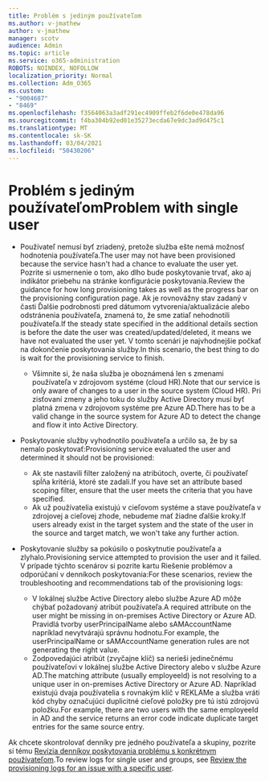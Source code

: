 ```yaml
---
title: Problém s jediným používateľom
ms.author: v-jmathew
author: v-jmathew
manager: scotv
audience: Admin
ms.topic: article
ms.service: o365-administration
ROBOTS: NOINDEX, NOFOLLOW
localization_priority: Normal
ms.collection: Adm_O365
ms.custom:
- "9004687"
- "8469"
ms.openlocfilehash: f3564063a3adf291ec4909ffeb2f6de0e478da96
ms.sourcegitcommit: f4ba304b92ed01e35273ecda67e9dc3ad9d475c1
ms.translationtype: MT
ms.contentlocale: sk-SK
ms.lasthandoff: 03/04/2021
ms.locfileid: "50430206"
---
```

# <a name="problem-with-single-user"></a><span data-ttu-id="8d088-102">Problém s jediným používateľom</span><span class="sxs-lookup"><span data-stu-id="8d088-102">Problem with single user</span></span>

- <span data-ttu-id="8d088-103">Používateľ nemusí byť zriadený, pretože služba ešte nemá možnosť hodnotenia používateľa.</span><span class="sxs-lookup"><span data-stu-id="8d088-103">The user may not have been provisioned because the service hasn't had a chance to evaluate the user yet.</span></span> <span data-ttu-id="8d088-104">Pozrite si usmernenie o tom, ako dlho bude poskytovanie trvať, ako aj indikátor priebehu na stránke konfigurácie poskytovania.</span><span class="sxs-lookup"><span data-stu-id="8d088-104">Review the guidance for how long provisioning takes as well as the progress bar on the provisioning configuration page.</span></span> <span data-ttu-id="8d088-105">Ak je rovnovážny stav zadaný v časti Ďalšie podrobnosti pred dátumom vytvorenia/aktualizácie alebo odstránenia používateľa, znamená to, že sme zatiaľ nehodnotili používateľa.</span><span class="sxs-lookup"><span data-stu-id="8d088-105">If the steady state specified in the additional details section is before the date the user was created/updated/deleted, it means we have not evaluated the user yet.</span></span> <span data-ttu-id="8d088-106">V tomto scenári je najvhodnejšie počkať na dokončenie poskytovania služby.</span><span class="sxs-lookup"><span data-stu-id="8d088-106">In this scenario, the best thing to do is wait for the provisioning service to finish.</span></span>

  - <span data-ttu-id="8d088-107">Všimnite si, že naša služba je oboznámená len s zmenami používateľa v zdrojovom systéme (cloud HR).</span><span class="sxs-lookup"><span data-stu-id="8d088-107">Note that our service is only aware of changes to a user in the source system (Cloud HR).</span></span> <span data-ttu-id="8d088-108">Pri zisťovaní zmeny a jeho toku do služby Active Directory musí byť platná zmena v zdrojovom systéme pre Azure AD.</span><span class="sxs-lookup"><span data-stu-id="8d088-108">There has to be a valid change in the source system for Azure AD to detect the change and flow it into Active Directory.</span></span>
- <span data-ttu-id="8d088-109">Poskytovanie služby vyhodnotilo používateľa a určilo sa, že by sa nemalo poskytovať:</span><span class="sxs-lookup"><span data-stu-id="8d088-109">Provisioning service evaluated the user and determined it should not be provisioned:</span></span>
  - <span data-ttu-id="8d088-110">Ak ste nastavili filter založený na atribútoch, overte, či používateľ spĺňa kritériá, ktoré ste zadali.</span><span class="sxs-lookup"><span data-stu-id="8d088-110">If you have set an attribute based scoping filter, ensure that the user meets the criteria that you have specified.</span></span>
  - <span data-ttu-id="8d088-111">Ak už používatelia existujú v cieľovom systéme a stave používateľa v zdrojovej a cieľovej zhode, nebudeme mať žiadne ďalšie kroky.</span><span class="sxs-lookup"><span data-stu-id="8d088-111">If users already exist in the target system and the state of the user in the source and target match, we won't take any further action.</span></span>
- <span data-ttu-id="8d088-112">Poskytovanie služby sa pokúsilo o poskytnutie používateľa a zlyhalo.</span><span class="sxs-lookup"><span data-stu-id="8d088-112">Provisioning service attempted to provision the user and it failed.</span></span> <span data-ttu-id="8d088-113">V prípade týchto scenárov si pozrite kartu Riešenie problémov a odporúčaní v denníkoch poskytovania:</span><span class="sxs-lookup"><span data-stu-id="8d088-113">For these scenarios, review the troubleshooting and recommendations tab of the provisioning logs:</span></span>
  - <span data-ttu-id="8d088-114">V lokálnej službe Active Directory alebo službe Azure AD môže chýbať požadovaný atribút používateľa.</span><span class="sxs-lookup"><span data-stu-id="8d088-114">A required attribute on the user might be missing in on-premises Active Directory or Azure AD.</span></span> <span data-ttu-id="8d088-115">Pravidlá tvorby userPrincipalName alebo sAMAccountName napríklad nevytvárajú správnu hodnotu.</span><span class="sxs-lookup"><span data-stu-id="8d088-115">For example, the userPrincipalName or sAMAccountName generation rules are not generating the right value.</span></span>
  - <span data-ttu-id="8d088-116">Zodpovedajúci atribút (zvyčajne klíč) sa nerieši jedinečnému používateľovi v lokálnej službe Active Directory alebo v službe Azure AD.</span><span class="sxs-lookup"><span data-stu-id="8d088-116">The matching attribute (usually employeeId) is not resolving to a unique user in on-premises Active Directory or Azure AD.</span></span> <span data-ttu-id="8d088-117">Napríklad existujú dvaja používatelia s rovnakým klíč v REKLAMe a služba vráti kód chyby označujúci duplicitné cieľové položky pre tú istú zdrojovú položku.</span><span class="sxs-lookup"><span data-stu-id="8d088-117">For example, there are two users with the same employeeId in AD and the service returns an error code indicate duplicate target entries for the same source entry.</span></span>

<span data-ttu-id="8d088-118">Ak chcete skontrolovať denníky pre jedného používateľa a skupiny, pozrite si tému [Revízia denníkov poskytovania problému s konkrétnym používateľom](https://docs.microsoft.com/azure/active-directory/reports-monitoring/concept-provisioning-logs).</span><span class="sxs-lookup"><span data-stu-id="8d088-118">To review logs for single user and groups, see [Review the provisioning logs for an issue with a specific user](https://docs.microsoft.com/azure/active-directory/reports-monitoring/concept-provisioning-logs).</span></span>
